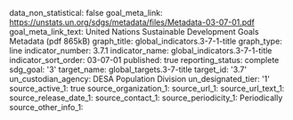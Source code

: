 data_non_statistical: false
goal_meta_link: https://unstats.un.org/sdgs/metadata/files/Metadata-03-07-01.pdf
goal_meta_link_text: United Nations Sustainable Development Goals Metadata (pdf 865kB)
graph_title: global_indicators.3-7-1-title
graph_type: line
indicator_number: 3.7.1
indicator_name: global_indicators.3-7-1-title
indicator_sort_order: 03-07-01
published: true
reporting_status: complete
sdg_goal: '3'
target_name: global_targets.3-7-title
target_id: '3.7'
un_custodian_agency: DESA Population Division
un_designated_tier: '1'
source_active_1: true
source_organization_1: 
source_url_1: 
source_url_text_1: 
source_release_date_1: 
source_contact_1: 
source_periodicity_1: Periodically
source_other_info_1: 